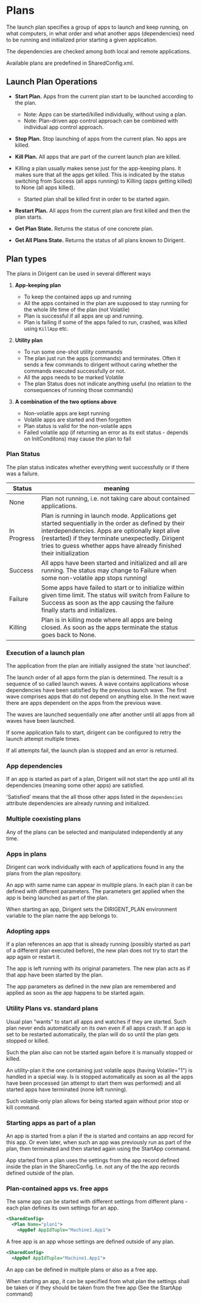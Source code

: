 # Plans

The launch plan specifies a group of apps to launch and keep running, on what computers, in what order and what another apps (dependencies) need to be running and initialized prior starting a given application.

The dependencies are checked among both local and remote applications. 

Available plans are predefined in SharedConfig.xml.

## Launch Plan Operations

- **Start Plan.** Apps from the current plan start to be launched according to the plan.
  - Note: Apps can be started/killed individually, without using a plan.
   - Note: Plan-driven app control approach can be combined with individual app control approach.
- **Stop Plan.** Stop launching of apps from the current plan. No apps are killed.
- **Kill Plan.** All apps that are part of the current launch plan are killed.
- Killing a plan usually makes sense just for the app-keeping plans. It makes sure that all the apps get killed. This is indicated by the status switching from Success (all apps running) to Killing (apps getting killed) to None (all apps killed).
  - Started plan shall be killed first in order to be started again.

- **Restart Plan.** All apps from the current plan are first killed and then the plan starts.

- **Get Plan State.** Returns the status of one concrete plan.

- **Get All Plans State.** Returns the status of all plans known to Dirigent.

## Plan types

The plans in Dirigent can be used in several different ways

  1. **App-keeping plan**
     - To keep the contained apps up and running
     - All the apps contained in the plan are supposed to stay running for the whole life time of the plan (not Volatile)
     - Plan is successful if all apps are up and running.
     - Plan is failing if some of the apps failed to run, crashed, was killed using `KillApp` etc.

  2. **Utility plan**
     - To run some one-shot utility commands
     - The plan just run the apps (commands) and terminates. Often it sends a few commands to dirigent without caring whether the commands executed successfully or not.
     - All the apps needs to be marked Volatile
     - The plan Status does not indicate anything useful (no relation to the consequences of running those commands)

  3. **A combination of the two options above**
     - Non-volatile apps are kept running
     - Volatile apps are started and then forgotten
     - Plan status is valid for the non-volatile apps
     - Failed volatile app (if returning an error as its exit status - depends on InitConditons) may cause the plan to fail

### Plan Status

The plan status indicates whether everything went successfully or if there was a failure.


| Status      | meaning                                                      |
| ----------- | ------------------------------------------------------------ |
| None        | Plan not running, i.e. not taking care about contained applications. |
| In Progress | Plan is running in launch mode. Applications get started sequentially in the order as defined by their interdependencies. Apps are optionally kept alive (restarted) if they terminate unexpectedly. Dirigent tries to guess whether apps have already finished their initialization |
| Success     | All apps have been started and initialized and all are running. The status may change to Failure when some non-volatile app stops running! |
| Failure     | Some apps have failed to start or to initialize within given time limit. The status will switch from Failure to Success as soon as the app causing the failure finally starts and initializes. |
| Killing     | Plan is in killing mode where all apps are being closed. As soon as the apps terminate the status goes back to None. |

### Execution of a launch plan

The application from the plan are initially assigned the state 'not launched'.

The launch order of all apps form the plan is determined. The result is a sequence of so called launch waves. A wave contains applications whose dependencies have been satisfied by the previous launch wave. The first wave comprises apps that do not depend on anything else. In the next wave there are apps dependent on the apps from the previous wave.

The waves are launched sequentially one after another until all apps from all waves have been launched. 

If some application fails to start, dirigent can be configured to retry the launch attempt multiple times.

If all attempts fail, the launch plan is stopped and an error is returned.

### App dependencies

If an app is started as part of a plan, Dirigent will not start the app until all its dependencies (meaning some other apps) are satisfied.

'Satisfied' means that the all those other apps listed in the `dependencies`  attribute dependencies are already running and initialized.

### Multiple coexisting plans

Any of the plans can be selected and manipulated independently at any time.

### Apps in plans

Dirigent can work individually with each of applications found in any the plans from the plan repository. 

An app with same name can appear in multiple plans. In each plan it can be defined with different parameters. The parameters get applied when the app is being launched as part of the plan.

When starting an app, Dirigent sets the DIRIGENT_PLAN environment variable to the plan name the app belongs to.

### Adopting apps

If a plan references an app that is already running (possibly started as part of a different plan executed before), the new plan does not try to start the app again or restart it.

The app is left running with its original parameters. The new plan acts as if that app have been started by the plan.

The app parameters as defined in the new plan are remembered and applied as soon as the app happens to be started again.

### Utility Plans vs. standard plans

Usual plan "wants" to start all apps and watches if they are started. Such plan never ends automatically on its own even if all apps crash. If an app is set to be restarted automatically, the plan will do so until the plan gets stopped or killed.

Such the plan also can not be started again before it is manually stopped or killed.

An utility-plan it the one containing just volatile apps (having Volatile="1") is handled in a special way. Is is stopped automatically as soon as all the apps have been processed (an attempt to start them was performed) and all started apps have terminated (none left running).

Such volatile-only plan allows for being started again without prior stop or kill command.

### Starting apps as part of a plan

An app is started from a plan if the is started and contains an app record for this app. Or even later, when such an app was previously run as part of the plan, then terminated and then started again using the StartApp command.

App started from a plan uses the settings from the app record defined inside the plan in the SharecConfig. I.e. not any of the the app records defined outside of the plan.

### Plan-contained apps vs. free apps

The same app can be started with different settings from different plans - each plan defines its own settings for an app.

```xml
<SharedConfig>
  <Plan Name="plan1">
    <AppDef AppIdTuple="Machine1.App1">
```

A free app is an app whose settings are defined outside of any plan.  
```xml
<SharedConfig>
  <AppDef AppIdTuple="Machine1.App1">
```

An app can be defined in multiple plans or also as a free app.

When starting an app, it can be specified from what plan the settings shall be taken or if they should be taken from the free app (See the StartApp command)
